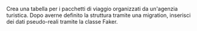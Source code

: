 Crea una tabella per i pacchetti di viaggio organizzati da un'agenzia turistica.
Dopo averne definito la struttura tramite una migration, inserisci dei dati pseudo-reali tramite la classe Faker.
